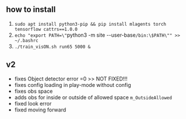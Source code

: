 ## how to install
1. `sudo apt install python3-pip && pip install mlagents torch tensorflow cattrs==1.0.0`
2. `echo "export PATH=\"`python3 -m site --user-base`/bin:\$PATH\"" >> ~/.bashrc`
3. `./train_visON.sh run65 5000 &`

## v2 
- fixes Object detector error =0 >> NOT FIXED!!!
- fixes config loading in play-mode without config
- fixes obs space
- adds obs for inside or outside of allowed space `m_OutsideAllowed`
- fixed look error
- fixed moving forward
